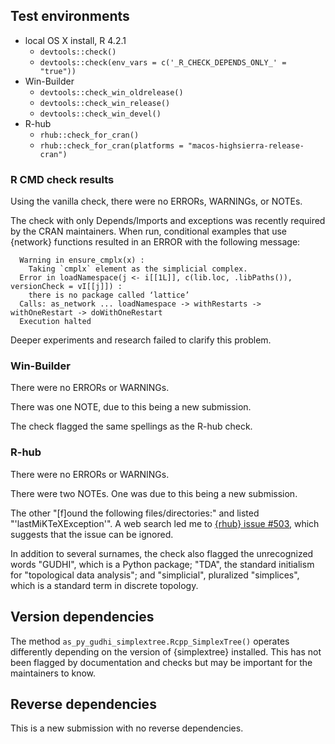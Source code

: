## Test environments

* local OS X install, R 4.2.1
  * `devtools::check()`
  * `devtools::check(env_vars = c('_R_CHECK_DEPENDS_ONLY_' = "true"))`
* Win-Builder
  * `devtools::check_win_oldrelease()`
  * `devtools::check_win_release()`
  * `devtools::check_win_devel()`
* R-hub
  * `rhub::check_for_cran()`
  * `rhub::check_for_cran(platforms = "macos-highsierra-release-cran")`

### R CMD check results

Using the vanilla check, there were no ERRORs, WARNINGs, or NOTEs.

The check with only Depends/Imports and exceptions was recently required by the CRAN maintainers. When run, conditional examples that use {network} functions resulted in an ERROR with the following message:
```
  Warning in ensure_cmplx(x) :
    Taking `cmplx` element as the simplicial complex.
  Error in loadNamespace(j <- i[[1L]], c(lib.loc, .libPaths()), versionCheck = vI[[j]]) : 
    there is no package called ‘lattice’
  Calls: as_network ... loadNamespace -> withRestarts -> withOneRestart -> doWithOneRestart
  Execution halted
```
Deeper experiments and research failed to clarify this problem.

### Win-Builder

There were no ERRORs or WARNINGs.

There was one NOTE, due to this being a new submission.

The check flagged the same spellings as the R-hub check.

### R-hub

There were no ERRORs or WARNINGs.

There were two NOTEs. One was due to this being a new submission.

The other "[f]ound the following files/directories:" and listed "'lastMiKTeXException'". A web search led me to [{rhub} issue #503](https://github.com/r-hub/rhub/issues/503), which suggests that the issue can be ignored.

In addition to several surnames, the check also flagged the unrecognized words "GUDHI", which is a Python package; "TDA", the standard initialism for "topological data analysis"; and "simplicial", pluralized "simplices", which is a standard term in discrete topology.

## Version dependencies

The method `as_py_gudhi_simplextree.Rcpp_SimplexTree()` operates differently depending on the version of {simplextree} installed. This has not been flagged by documentation and checks but may be important for the maintainers to know.

## Reverse dependencies

This is a new submission with no reverse dependencies.
